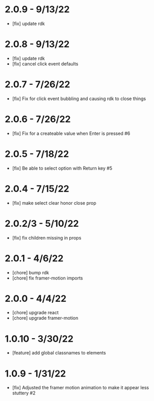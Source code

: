 # 2.0.9 - 9/13/22
- [fix] update rdk

# 2.0.8 - 9/13/22
- [fix] update rdk
- [fix] cancel click event defaults

# 2.0.7 - 7/26/22
- [fix] Fix for click event bubbling and causing rdk to close things

# 2.0.6 - 7/26/22
- [fix] Fix for a createable value when Enter is pressed #6

# 2.0.5 - 7/18/22
- [fix] Be able to select option with Return key #5

# 2.0.4 - 7/15/22
- [fix] make select clear honor close prop

# 2.0.2/3 - 5/10/22
- [fix] fix children missing in props

# 2.0.1 - 4/6/22
- [chore] bump rdk
- [chore] fix framer-motion imports

# 2.0.0 - 4/4/22
- [chore] upgrade react
- [chore] upgrade framer-motion

# 1.0.10 - 3/30/22
- [feature] add global classnames to elements

# 1.0.9 - 1/31/22
- [fix] Adjusted the framer motion animation to make it appear less stuttery #2
